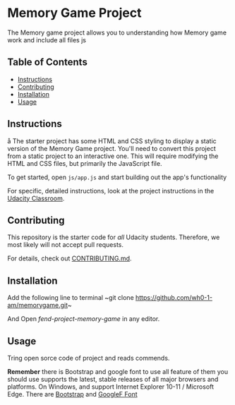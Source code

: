 # Memory Game Project
The Memory game project allows you to understanding how Memory game work and include all files js


## Table of Contents
* [Instructions](#instructions)
* [Contributing](#contributing)
* [Installation](#installation)
* [Usage](#usage)
## Instructions
å
The starter project has some HTML and CSS styling to display a static version of the Memory Game project. You'll need to convert this project from a static project to an interactive one. This will require modifying the HTML and CSS files, but primarily the JavaScript file.

To get started, open `js/app.js` and start building out the app's functionality

For specific, detailed instructions, look at the project instructions in the [Udacity Classroom](https://classroom.udacity.com/me).

## Contributing

This repository is the starter code for _all_ Udacity students. Therefore, we most likely will not accept pull requests.

For details, check out [CONTRIBUTING.md](CONTRIBUTING.md).


## Installation
Add the following line to terminal 
~git clone https://github.com/wh0-1-am/memorygame.git~

And Open *fend-project-memory-game* in any editor. 

## Usage
Tring open sorce code of project and reads commends.

**Remember** there is Bootstrap and google font to use all feature of them you should  use supports the latest, stable releases of all major browsers and platforms. On Windows, and support Internet Explorer 10-11 / Microsoft Edge.
There are [Bootstrap]() and [GoogleF Font](https://fonts.google.com/)